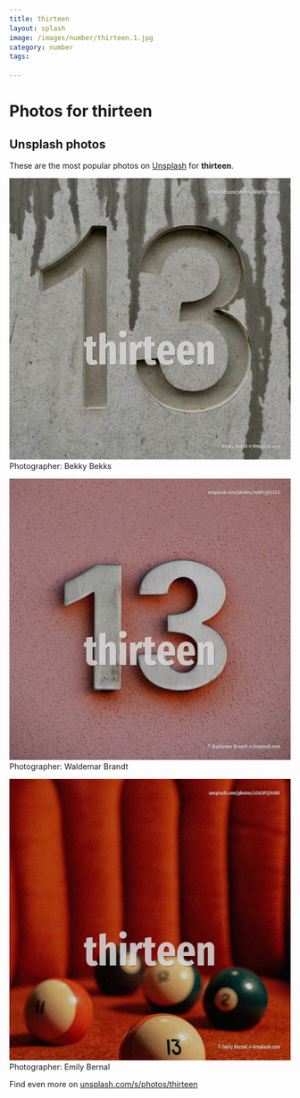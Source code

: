 ```yaml
---
title: thirteen
layout: splash
image: /images/number/thirteen.1.jpg
category: number
tags:

---
```

# Photos for thirteen
 
## Unsplash photos
These are the most popular photos on [Unsplash](https://unsplash.com) for **thirteen**.
 
![thirteen](/images/number/thirteen.1.jpg)
Photographer:  Bekky Bekks
 
![thirteen](/images/number/thirteen.2.jpg)
Photographer:  Waldemar Brandt
 
![thirteen](/images/number/thirteen.3.jpg)
Photographer:  Emily Bernal
 
Find even more on [unsplash.com/s/photos/thirteen](https://unsplash.com/s/photos/thirteen)
 
